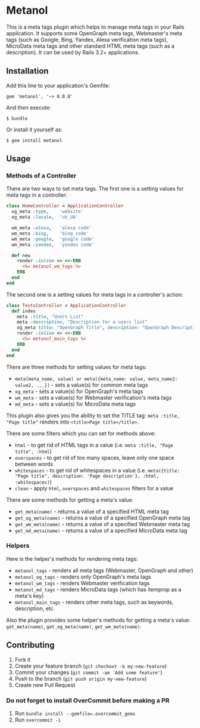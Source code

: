 # Metanol

This is a meta tags plugin which helps to manage meta tags in your Rails application. It supports some OpenGraph meta tags, Webmaster's meta tags (such as Google, Bing, Yandex, Alexa verification meta tags), MicroData meta tags and other standard HTML meta tags (such as a description). It can be used by Rails 3.2+ applications.

## Installation

Add this line to your application's Gemfile:

    gem 'metanol', '~> 0.0.8'

And then execute:

    $ bundle

Or install it yourself as:

    $ gem install metanol

## Usage

### Methods of a Controller

There are two ways to set meta tags. The first one is a setting values for meta tags in a controller:
    
```ruby
class HomeController < ApplicationController
  og_meta :type,    'website'
  og_meta :locale,  'uk_UA'

  wm_meta :alexa,   'alexa code'
  wm_meta :bing,    'bing code'
  wm_meta :google,  'google code'
  wm_meta :yandex,  'yandex code'

  def new
    render :inline => <<-ERB
      <%= metanol_wm_tags %>
    ERB
  end
end
```

The second one is a setting values for meta tags in a controller's action:  

```ruby
class TestsController < ApplicationController
  def index
    meta :title, "Users List"
    meta :description, "Description for a users list"
    og_meta title: "OpenGraph Title", description: "OpenGraph Description"
    render :inline => <<-ERB
      <%= metanol_main_tags %>
    ERB
  end
end
```

There are three methods for setting values for meta tags:
* `meta(meta_name, value) or meta({meta_name: value, meta_name2: value2, ...})` - sets a value(s) for common meta tags
* `og_meta` - sets a value(s) for OpenGraph's meta tags
* `wm_meta` - sets a value(s) for Webmaster verification's meta tags
* `md_meta` - sets a value(s) for MicroData meta tags

This plugin also gives you the ability to set the TITLE tag: `meta :title, "Page title"` renders into `<title>Page title</title>`.

There are some filters which you can set for methods above:
* `html` - to get rid of HTML tags in a value (i.e. `meta :title, "Page title", :html`)
* `overspaces` - to get rid of too many spaces, leave only one space between words
* `whitespaces` - to get rid of whitespaces in a value (i.e. `meta({title: "Page title", description: 'Page description'}, :html, :whitespaces)`)
* `clean` - apply `html`, `overspaces` and `whitespaces` filters for a value

There are some methods for getting a meta's value:
* `get_meta(name)` - returns a value of a specified HTML meta tag
* `get_og_meta(name)` - returns a value of a specified OpenGraph meta tag
* `get_wm_meta(name)` - returns a value of a specified Webmaster meta tag
* `get_md_meta(name)` - returns a value of a specified MicroData meta tag

### Helpers

Here is the helper's methods for rendering meta tags:
* `metanol_tags` - renders all meta tags (Webmaster, OpenGraph and other)
* `metanol_og_tags` - renders only OpenGraph's meta tags
* `metanol_wm_tags` - renders Webmaster verification tags
* `metanol_md_tags` - renders MicroData tags (which has itemprop as a meta's key)
* `metanol_main_tags` - renders other meta tags, such as keywords, description, etc.

Also the plugin provides some helper's methods for getting a meta's value: `get_meta(name)`, `get_og_meta(name)`, `get_wm_meta(name)`.

## Contributing

1. Fork it
2. Create your feature branch (`git checkout -b my-new-feature`)
3. Commit your changes (`git commit -am 'Add some feature'`)
4. Push to the branch (`git push origin my-new-feature`)
5. Create new Pull Request

### Do not forget to install OverCommit before making a PR

1. Run `bundle install --gemfile=.overcommit_gems`
2. Run `overcommit -i`
